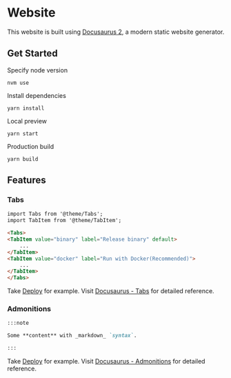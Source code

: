 # Website

This website is built using [Docusaurus 2](https://docusaurus.io/), a modern static website generator.

## Get Started

Specify node version

```shell
nvm use
```

Install dependencies

```shell
yarn install
```

Local preview

```shell
yarn start
```

Production build

```shell
yarn build
```

## Features

### Tabs

```markdown
import Tabs from '@theme/Tabs';
import TabItem from '@theme/TabItem';

<Tabs>
<TabItem value="binary" label="Release binary" default>
    ...
</TabItem>
<TabItem value="docker" label="Run with Docker(Recommended)">
    ...
</TabItem>
</Tabs>
```

Take [Deploy](../docs/user/index.md) for example. Visit [Docusaurus - Tabs](https://docusaurus.io/docs/markdown-features/tabs) for detailed reference.

### Admonitions

```markdown
:::note

Some **content** with _markdown_ `syntax`.

:::
```

Take [Deploy](../docs/user/index.md) for example. Visit [Docusaurus - Admonitions](https://docusaurus.io/docs/markdown-features/admonitions) for detailed reference.
